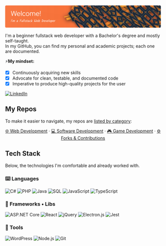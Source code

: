 ![Header](./header-image.svg)

I'm a beginner fullstack web developer with a Bachelor's degree and mostly self-taught.  
In my GitHub, you can find my personal and academic projects; each one are documented.

⚡**My mindset:**
- [x] Continuously acquiring new skills
- [x] Advocate for clean, testable, and documented code
- [x] Imperative to produce high-quality projects for the user

[![LinkedIn](https://img.shields.io/badge/LinkedIn-%230077B5.svg?logo=linkedin&logoColor=white)](https://www.linkedin.com/in/eddy-druet/) 

## My Repos
To make it easier to navigate, my repos are [listed by category](https://github.com/Akwd22?tab=stars):

<div align="center">

  [🌐 Web Development](https://github.com/stars/Akwd22/lists/my-repos-web-projects) ·
  [💻 Software Development](https://github.com/stars/Akwd22/lists/my-repos-software-projects) ·
  [🎮 Game Development](https://github.com/stars/Akwd22/lists/my-repos-game-projects) ·
  [⚙️ Forks & Contributions](https://github.com/stars/Akwd22/lists/my-repos-forks-contribut)
  
</div>


## Tech Stack
Below, the technologies I'm comfortable and already worked with.

<!--- Badges : https://github.com/Ileriayo/markdown-badges -->
### ⌨️ Languages
![C#](https://img.shields.io/badge/c%23-%23239120.svg?style=for-the-badge&logo=csharp&logoColor=white)
![PHP](https://img.shields.io/badge/php-%23777BB4.svg?style=for-the-badge&logo=php&logoColor=white)
![Java](https://img.shields.io/badge/java-%23ED8B00.svg?style=for-the-badge&logo=openjdk&logoColor=white)
![SQL](https://img.shields.io/badge/SQL-%2300f.svg?style=for-the-badge&logo=databricks&logoColor=white)
![JavaScript](https://img.shields.io/badge/javascript-%23323330.svg?style=for-the-badge&logo=javascript&logoColor=%23F7DF1E)
![TypeScript](https://img.shields.io/badge/typescript-%23007ACC.svg?style=for-the-badge&logo=typescript&logoColor=white)

### 🧩 Frameworks • Libs
![ASP.NET Core](https://img.shields.io/badge/ASP.NET%20Core-5C2D91?style=for-the-badge&logo=.net&logoColor=white)
![React](https://img.shields.io/badge/react-%2320232a.svg?style=for-the-badge&logo=react&logoColor=%2361DAFB)
![jQuery](https://img.shields.io/badge/jquery-%230769AD.svg?style=for-the-badge&logo=jquery&logoColor=white)
![Electron.js](https://img.shields.io/badge/Electron-191970?style=for-the-badge&logo=Electron&logoColor=white)
![Jest](https://img.shields.io/badge/-jest-%23C21325?style=for-the-badge&logo=jest&logoColor=white)

### 🔧 Tools
![WordPress](https://img.shields.io/badge/WordPress-%23117AC9.svg?style=for-the-badge&logo=WordPress&logoColor=white)
![Node.js](https://img.shields.io/badge/node.js-6DA55F?style=for-the-badge&logo=node.js&logoColor=white)
![Git](https://img.shields.io/badge/git-%23F05033.svg?style=for-the-badge&logo=git&logoColor=white)
